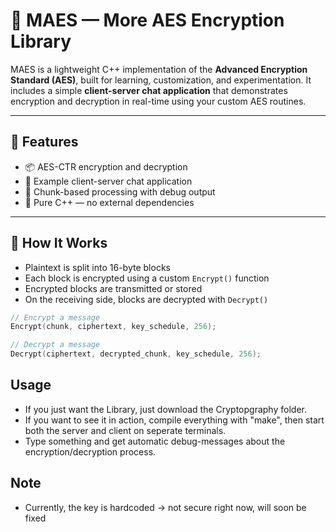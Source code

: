 # 🔐 MAES — More AES Encryption Library

MAES is a lightweight C++ implementation of the **Advanced Encryption Standard (AES)**, built for learning, customization, and experimentation. It includes a simple **client-server chat application** that demonstrates encryption and decryption in real-time using your custom AES routines.

---

## 🚀 Features

- 📦 AES-CTR encryption and decryption
- 💬 Example client-server chat application
- 🧪 Chunk-based processing with debug output
- 🧰 Pure C++ — no external dependencies

---

## 🧠 How It Works

- Plaintext is split into 16-byte blocks
- Each block is encrypted using a custom `Encrypt()` function
- Encrypted blocks are transmitted or stored
- On the receiving side, blocks are decrypted with `Decrypt()`

```cpp
// Encrypt a message
Encrypt(chunk, ciphertext, key_schedule, 256);

// Decrypt a message
Decrypt(ciphertext, decrypted_chunk, key_schedule, 256);
```
## Usage

- If you just want the Library, just download the Cryptopgraphy folder.
- If you want to see it in action, compile everything with "make", then start both the server and client on seperate terminals.
- Type something and get automatic debug-messages about the encryption/decryption process.

## Note

- Currently, the key is hardcoded -> not secure right now, will soon be fixed
